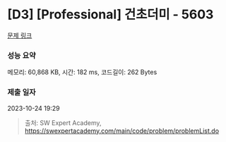 # [D3] [Professional] 건초더미 - 5603 

[문제 링크](https://swexpertacademy.com/main/code/problem/problemDetail.do?contestProbId=AWXGEbd6cjMDFAUo) 

### 성능 요약

메모리: 60,868 KB, 시간: 182 ms, 코드길이: 262 Bytes

### 제출 일자

2023-10-24 19:29



> 출처: SW Expert Academy, https://swexpertacademy.com/main/code/problem/problemList.do